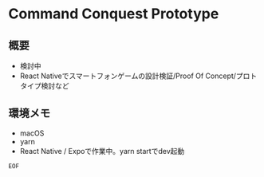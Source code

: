 # Command Conquest Prototype


## 概要

- 検討中
- React Nativeでスマートフォンゲームの設計検証/Proof Of Concept/プロトタイプ検討など

## 環境メモ

- macOS
- yarn
- React Native / Expoで作業中。yarn startでdev起動

`EOF`